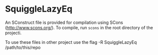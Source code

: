 # SquiggleLazyEq

An SConstruct file is provided for compilation using SCons (http://www.scons.org/).
To compile, run `scons` in the root directory of the projecti.

To use these files in other project use the flag -R SquiggleLazyEq /path/to/this/repo
